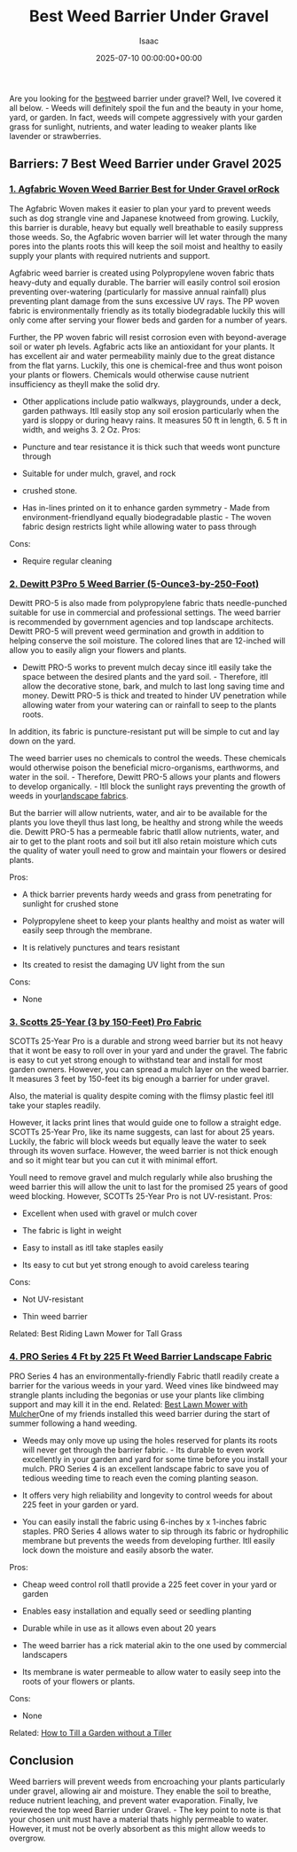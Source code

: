 ﻿---
title: Best Weed Barrier Under Gravel
description: Are you looking for the best weed barrier under gravel? Well, Ive covered it all below. - Weeds will definitely spoil the fun and the beauty in your home,...
slug: /best-weed-barrier-under-gravel/
date: 2025-07-10 00:00:00+00:00
lastmod: 2025-07-10 00:00:00+03:00
author: Isaac
categories:

- Weeds
tags:

- weeds

- best

- barrier
layout: post
---

Are you looking for the [best](https://pestpolicy.com/best-acoustic-guitar-for-small-hands/)weed barrier under gravel? Well, Ive covered it all below. - Weeds will definitely spoil the fun and the beauty in your home, yard, or garden. In fact, weeds will compete aggressively with your garden grass for sunlight, nutrients, and water leading to weaker plants like lavender or strawberries.

##  Barriers: 7 Best Weed Barrier under Gravel 2025

###  [1. Agfabric Woven Weed Barrier  Best for Under Gravel orRock](https://www.amazon.com/dp/B00ZU1Z2W0/?tag=p-policy-20)

The Agfabric Woven makes it easier to plan your yard to prevent weeds such as dog strangle vine and Japanese knotweed from growing. Luckily, this barrier is durable, heavy but equally well breathable to easily suppress those weeds. So, the Agfabric woven barrier will let water through the many pores into the plants roots this will keep the soil moist and healthy to easily supply your plants with required nutrients and support.

Agfabric weed barrier is created using Polypropylene woven fabric thats heavy-duty and equally durable. The barrier will easily control soil erosion preventing over-watering (particularly for massive annual rainfall) plus preventing plant damage from the suns excessive UV rays. The PP woven fabric is environmentally friendly as its totally biodegradable luckily this will only come after serving your flower beds and garden for a number of years.

Further, the PP woven fabric will resist corrosion even with beyond-average soil or water ph levels. Agfabric acts like an antioxidant for your plants. It has excellent air and water permeability mainly due to the great distance from the flat yarns. Luckily, this one is chemical-free and thus wont poison your plants or flowers. Chemicals would otherwise cause nutrient insufficiency as theyll make the solid dry.

- Other applications include patio walkways, playgrounds, under a deck, garden pathways. Itll easily stop any soil erosion particularly when the yard is sloppy or during heavy rains. It measures 50 ft in length, 6. 5 ft in width, and weighs 3. 2 Oz.
Pros:

- Puncture and tear resistance it is thick such that weeds wont puncture through

- Suitable for under mulch, gravel, and rock

- crushed stone.

- Has in-lines printed on it to enhance garden symmetry - Made from environment-friendlyand equally biodegradable plastic - The woven fabric design restricts light while allowing water to pass through

Cons:

- Require regular cleaning

###  [2. Dewitt P3Pro 5 Weed Barrier (5-Ounce3-by-250-Foot)](https://www.amazon.com/dp/B000UJVC3U/?tag=p-policy-20)

Dewitt PRO-5 is also made from polypropylene fabric thats needle-punched suitable for use in commercial and professional settings. The weed barrier is recommended by government agencies and top landscape architects. Dewitt PRO-5 will prevent weed germination and growth in addition to helping conserve the soil moisture. The colored lines that are 12-inched will allow you to easily align your flowers and plants.

- Dewitt PRO-5 works to prevent mulch decay since itll easily take the space between the desired plants and the yard soil. - Therefore, itll allow the decorative stone, bark, and mulch to last long saving time and money. Dewitt PRO-5 is thick and treated to hinder UV penetration while allowing water from your watering can or rainfall to seep to the plants roots.

In addition, its fabric is puncture-resistant put will be simple to cut and lay down on the yard.

The weed barrier uses no chemicals to control the weeds. These chemicals would otherwise poison the beneficial micro-organisms, earthworms, and water in the soil. - Therefore, Dewitt PRO-5 allows your plants and flowers to develop organically. - Itll block the sunlight rays preventing the growth of weeds in your[landscape fabrics](https://extension.psu.edu/putting-an-end-to-my-landscape-fabric-nightmare).

But the barrier will allow nutrients, water, and air to be available for the plants you love theyll thus last long, be healthy and strong while the weeds die. Dewitt PRO-5 has a permeable fabric thatll allow nutrients, water, and air to get to the plant roots and soil but itll also retain moisture which cuts the quality of water youll need to grow and maintain your flowers or desired plants.

Pros:

- A thick barrier prevents hardy weeds and grass from penetrating for sunlight for crushed stone

- Polypropylene sheet to keep your plants healthy and moist as water will easily seep through the membrane.

- It is relatively punctures and tears resistant

- Its created to resist the damaging UV light from the sun

Cons:

- None

###  [3. Scotts 25-Year (3 by 150-Feet) Pro Fabric](https://www.amazon.com/dp/B00LK2MJ9M/?tag=p-policy-20)

SCOTTs 25-Year Pro is a durable and strong weed barrier but its not heavy that it wont be easy to roll over in your yard and under the gravel. The fabric is easy to cut yet strong enough to withstand tear and install for most garden owners. However, you can spread a mulch layer on the weed barrier. It measures 3 feet by 150-feet its big enough a barrier for under gravel.

Also, the material is quality despite coming with the flimsy plastic feel itll take your staples readily.

However, it lacks print lines that would guide one to follow a straight edge. SCOTTs 25-Year Pro, like its name suggests, can last for about 25 years. Luckily, the fabric will block weeds but equally leave the water to seek through its woven surface. However, the weed barrier is not thick enough and so it might tear but you can cut it with minimal effort.

Youll need to remove gravel and mulch regularly while also brushing the weed barrier this will allow the unit to last for the promised 25 years of good weed blocking. However, SCOTTs 25-Year Pro is not UV-resistant.
Pros:

- Excellent when used with gravel or mulch cover

- The fabric is light in weight

- Easy to install as itll take staples easily

- Its easy to cut but yet strong enough to avoid careless tearing

Cons:

- Not UV-resistant

- Thin weed barrier

Related: Best Riding Lawn Mower for Tall Grass

###  [4. PRO Series 4 Ft by 225 Ft Weed Barrier Landscape Fabric](https://www.amazon.com/dp/B00RGNW8PO/?tag=p-policy-20)

PRO Series 4 has an environmentally-friendly Fabric thatll readily create a barrier for the various weeds in your yard. Weed vines like bindweed may strangle plants including the begonias or use your plants like climbing support and may kill it in the end. Related: [Best Lawn Mower with Mulcher](https://pestpolicy.com/best-lawn-mower-with-mulcher/)One of my friends installed this weed barrier during the start of summer following a hand weeding.

- Weeds may only move up using the holes reserved for plants its roots will never get through the barrier fabric. - Its durable to even work excellently in your garden and yard for some time before you install your mulch. PRO Series 4 is an excellent landscape fabric to save you of tedious weeding time to reach even the coming planting season.

- It offers very high reliability and longevity to control weeds for about 225 feet in your garden or yard.

- You can easily install the fabric using 6-inches by x 1-inches fabric staples. PRO Series 4 allows water to sip through its fabric or hydrophilic membrane but prevents the weeds from developing further. Itll easily lock down the moisture and easily absorb the water.

Pros:

- Cheap weed control roll thatll provide a 225 feet cover in your yard or garden

- Enables easy installation and equally seed or seedling planting

- Durable while in use as it allows even about 20 years

- The weed barrier has a rick material akin to the one used by commercial landscapers

- Its membrane is water permeable to allow water to easily seep into the roots of your flowers or plants.

Cons:

- None

Related: [How to Till a Garden without a Tiller](https://pestpolicy.com/how-to-till-a-garden-without-a-tiller/)

##  Conclusion

Weed barriers will prevent weeds from encroaching your plants particularly under gravel, allowing air and moisture. They enable the soil to breathe, reduce nutrient leaching, and prevent water evaporation. Finally, Ive reviewed the top weed Barrier under Gravel. - The key point to note is that your chosen unit must have a material thats highly permeable to water. However, it must not be overly absorbent as this might allow weeds to overgrow.
